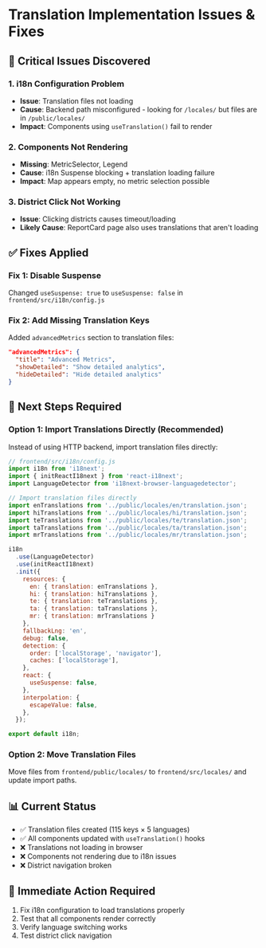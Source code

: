 # Translation Implementation Issues & Fixes

## 🚨 Critical Issues Discovered

### 1. i18n Configuration Problem
- **Issue**: Translation files not loading
- **Cause**: Backend path misconfigured - looking for `/locales/` but files are in `/public/locales/`
- **Impact**: Components using `useTranslation()` fail to render

### 2. Components Not Rendering
- **Missing**: MetricSelector, Legend
- **Cause**: i18n Suspense blocking + translation loading failure
- **Impact**: Map appears empty, no metric selection possible

### 3. District Click Not Working
- **Issue**: Clicking districts causes timeout/loading
- **Likely Cause**: ReportCard page also uses translations that aren't loading

## ✅ Fixes Applied

### Fix 1: Disable Suspense
Changed `useSuspense: true` to `useSuspense: false` in `frontend/src/i18n/config.js`

### Fix 2: Add Missing Translation Keys
Added `advancedMetrics` section to translation files:
```json
"advancedMetrics": {
  "title": "Advanced Metrics",
  "showDetailed": "Show detailed analytics",
  "hideDetailed": "Hide detailed analytics"
}
```

## 🔄 Next Steps Required

### Option 1: Import Translations Directly (Recommended)
Instead of using HTTP backend, import translation files directly:

```javascript
// frontend/src/i18n/config.js
import i18n from 'i18next';
import { initReactI18next } from 'react-i18next';
import LanguageDetector from 'i18next-browser-languagedetector';

// Import translation files directly
import enTranslations from '../public/locales/en/translation.json';
import hiTranslations from '../public/locales/hi/translation.json';
import teTranslations from '../public/locales/te/translation.json';
import taTranslations from '../public/locales/ta/translation.json';
import mrTranslations from '../public/locales/mr/translation.json';

i18n
  .use(LanguageDetector)
  .use(initReactI18next)
  .init({
    resources: {
      en: { translation: enTranslations },
      hi: { translation: hiTranslations },
      te: { translation: teTranslations },
      ta: { translation: taTranslations },
      mr: { translation: mrTranslations }
    },
    fallbackLng: 'en',
    debug: false,
    detection: {
      order: ['localStorage', 'navigator'],
      caches: ['localStorage'],
    },
    react: {
      useSuspense: false,
    },
    interpolation: {
      escapeValue: false,
    },
  });

export default i18n;
```

### Option 2: Move Translation Files
Move files from `frontend/public/locales/` to `frontend/src/locales/` and update import paths.

## 📊 Current Status

- ✅ Translation files created (115 keys × 5 languages)
- ✅ All components updated with `useTranslation()` hooks
- ❌ Translations not loading in browser
- ❌ Components not rendering due to i18n issues
- ❌ District navigation broken

## 🎯 Immediate Action Required

1. Fix i18n configuration to load translations properly
2. Test that all components render correctly
3. Verify language switching works
4. Test district click navigation

